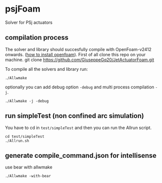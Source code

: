 # psjFoam
Solver for PSj actuators

## compilation process
The solver and library should succesfully compile with OpenFoam-v2412 onwards.
([how to install openfoam](https://develop.openfoam.com/Development/openfoam/-/wikis/precompiled)).
First of all clone this repo on your machine.
    git clone https://github.com/GiuseppeGq20/JetActuatorFoam.git

To compile all the solvers and library run:

    ./Allwmake

optionally you can add debug option `-debug` and multi process compilation `-j`.
    
    ./Allwmake -j -debug 

## run simpleTest (non confined arc simulation)
You have to cd in `test/simpleTest` and then you can run the Allrun script.
    
    cd test/simpleTest
    ./Allrun.sh

## generate compile_command.json for intellisense
use bear with allwmake
    
    ./Allwmake -with-bear

